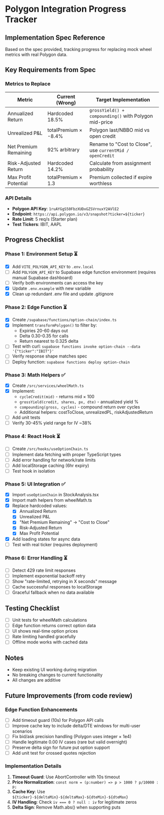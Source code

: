 # Polygon Integration Progress Tracker

## Implementation Spec Reference
Based on the spec provided, tracking progress for replacing mock wheel metrics with real Polygon data.

## Key Requirements from Spec

### Metrics to Replace
| Metric | Current (Wrong) | Target Implementation |
|--------|----------------|----------------------|
| Annualized Return | Hardcoded 18.5% | `grossYield() + compounding()` with Polygon mid-price |
| Unrealized P&L | totalPremium × -8.4% | Polygon last/NBBO mid vs open credit |
| Net Premium Remaining | 92% arbitrary | Rename to "Cost to Close", use `currentMid / openCredit` |
| Risk-Adjusted Return | Hardcoded 14.2% | Calculate from assignment probability |
| Max Profit Potential | totalPremium × 1.3 | Premium collected if expire worthless |

### API Details
- **Polygon API Key**: `1ruAYGgS50FbzXUDxGZSVrnuxY2AVlE2`
- **Endpoint**: `https://api.polygon.io/v3/snapshot?ticker=${ticker}`
- **Rate Limit**: 5 req/s (Starter plan)
- **Test Tickers**: IBIT, AAPL

## Progress Checklist

### Phase 1: Environment Setup ⏳
- [x] Add `VITE_POLYGON_API_KEY` to `.env.local`
- [ ] Add `POLYGON_API_KEY` to Supabase edge function environment (requires manual Supabase dashboard)
- [ ] Verify both environments can access the key
- [x] Update `.env.example` with new variable
- [x] Clean up redundant .env file and update .gitignore

### Phase 2: Edge Function ⏳
- [x] Create `/supabase/functions/option-chain/index.ts`
- [x] Implement `transformPolygon()` to filter by:
  - Expiries 20-60 days out
  - Delta 0.30-0.35 for calls
  - Return nearest to 0.325 delta
- [ ] Test with curl: `supabase functions invoke option-chain --data '{"ticker":"IBIT"}'`
- [ ] Verify response shape matches spec
- [ ] Deploy function: `supabase functions deploy option-chain`

### Phase 3: Math Helpers ✅
- [x] Create `/src/services/wheelMath.ts`
- [x] Implement:
  - `cycleCredit(mid)` - returns mid × 100
  - `grossYield(credit, shares, px, dte)` - annualized yield %
  - `compounding(gross, cycles)` - compound return over cycles
  - Additional helpers: costToClose, unrealizedPL, riskAdjustedReturn
- [ ] Add unit tests
- [ ] Verify 30-45% yield range for IV ~38%

### Phase 4: React Hook ⏳
- [ ] Create `/src/hooks/useOptionChain.ts`
- [ ] Implement data fetching with proper TypeScript types
- [ ] Add error handling for network/rate limits
- [ ] Add localStorage caching (6hr expiry)
- [ ] Test hook in isolation

### Phase 5: UI Integration ✅
- [x] Import `useOptionChain` in StockAnalysis.tsx
- [x] Import math helpers from wheelMath.ts
- [x] Replace hardcoded values:
  - [x] Annualized Return
  - [x] Unrealized P&L
  - [x] "Net Premium Remaining" → "Cost to Close"
  - [x] Risk-Adjusted Return
  - [x] Max Profit Potential
- [x] Add loading states for async data
- [ ] Test with real ticker (requires deployment)

### Phase 6: Error Handling ⏳
- [ ] Detect 429 rate limit responses
- [ ] Implement exponential backoff retry
- [ ] Show "rate-limited, retrying in X seconds" message
- [ ] Cache successful responses to localStorage
- [ ] Graceful fallback when no data available

## Testing Checklist
- [ ] Unit tests for wheelMath calculations
- [ ] Edge function returns correct option data
- [ ] UI shows real-time option prices
- [ ] Rate limiting handled gracefully
- [ ] Offline mode works with cached data

## Notes
- Keep existing UI working during migration
- No breaking changes to current functionality
- All changes are additive

## Future Improvements (from code review)
### Edge Function Enhancements
- [ ] Add timeout guard (10s) for Polygon API calls
- [ ] Improve cache key to include delta/DTE windows for multi-user scenarios
- [ ] Fix bid/ask precision handling (Polygon uses integer × 1e4)
- [ ] Handle legitimate 0.00 IV cases (rare but valid overnight)
- [ ] Preserve delta sign for future put option support
- [ ] Add unit test for crossed quotes rejection

### Implementation Details
1. **Timeout Guard**: Use AbortController with 10s timeout
2. **Price Normalization**: `const norm = (p:number) => p > 1000 ? p/10000 : p;`
3. **Cache Key**: Use `${ticker}-${deltaMin}-${deltaMax}-${dteMin}-${dteMax}`
4. **IV Handling**: Check `iv === 0 ? null : iv` for legitimate zeros
5. **Delta Sign**: Remove Math.abs() when supporting puts